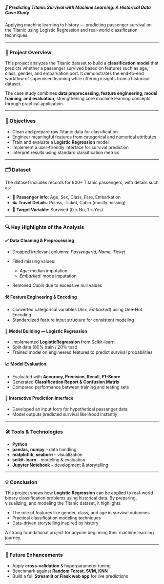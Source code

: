 ##### 🚢 **Predicting Titanic Survival with Machine Learning: A Historical Data Case Study**

Applying machine learning to history — predicting passenger survival on the Titanic using Logistic Regression and real-world classification techniques.

---

### 📌 Project Overview

This project analyzes the Titanic dataset to build a **classification model** that predicts whether a passenger survived based on features such as age, class, gender, and embarkation port. It demonstrates the end-to-end workflow of supervised learning while offering insights from a historical dataset.

The case study combines **data preprocessing, feature engineering, model training, and evaluation**, strengthening core machine learning concepts through practical application.

---

### 🎯 Objectives

* Clean and prepare raw Titanic data for classification
* Engineer meaningful features from categorical and numerical attributes
* Train and evaluate a **Logistic Regression** model
* Implement a user-friendly interface for survival prediction
* Interpret results using standard classification metrics

---

### 🗂️ Dataset

The dataset includes records for 800+ Titanic passengers, with details such as:

* 👤 **Passenger Info**: Age, Sex, Class, Fare, Embarkation
* 🛳️ **Travel Details**: Pclass, Ticket, Cabin (mostly missing)
* 🎯 **Target Variable**: Survived (0 = No, 1 = Yes)

---

### 🔍 Key Highlights of the Analysis

#### ✅ Data Cleaning & Preprocessing

* Dropped irrelevant columns: *PassengerId, Name, Ticket*
* Filled missing values:

  * *Age*: median imputation
  * *Embarked*: mode imputation
* Removed *Cabin* due to excessive null values

#### 🛠️ Feature Engineering & Encoding

* Converted categorical variables (*Sex, Embarked*) using One-Hot Encoding
* Standardized feature input structure for consistent modeling

#### 🤖 Model Building — Logistic Regression

* Implemented **LogisticRegression** from Scikit-learn
* Split data (80% train / 20% test)
* Trained model on engineered features to predict survival probabilities

#### 📈 Model Evaluation

* Evaluated with **Accuracy, Precision, Recall, F1-Score**
* Generated **Classification Report & Confusion Matrix**
* Compared performance between training and testing sets

#### 🧠 Interactive Prediction Interface

* Developed an input form for hypothetical passenger data
* Model outputs predicted survival likelihood instantly

---

### 🛠 Tools & Technologies

* **Python**
* **pandas, numpy** – data handling
* **matplotlib, seaborn** – visualization
* **scikit-learn** – modeling & evaluation
* **Jupyter Notebook** – development & storytelling

---

### 💡 Conclusion

This project shows how **Logistic Regression** can be applied to real-world binary classification problems using historical data. By preparing, visualizing, and modeling the Titanic dataset, it highlights:

* The role of features like gender, class, and age in survival outcomes
* Practical classification modeling techniques
* Data-driven storytelling inspired by history

A strong foundational project for anyone beginning their machine learning journey.

---

### 🔮 Future Enhancements

* Apply **cross-validation** & hyperparameter tuning
* Benchmark against **Random Forest, SVM, KNN**
* Build a full **Streamlit or Flask web app** for live predictions

